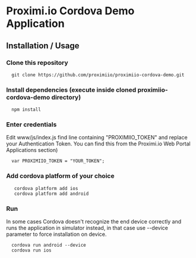 # Proximi.io Cordova Demo Application #

## Installation / Usage ###

### Clone this repository
```
  git clone https://github.com/proximiio/proximiio-cordova-demo.git
```

### Install dependencies (execute inside cloned proximiio-cordova-demo directory)
```
  npm install
```

### Enter credentials
Edit www/js/index.js find line containing "PROXIMIIO_TOKEN" and replace your Authentication Token. You can find this from the Proximi.io Web Portal Applications section)

```
  var PROXIMIIO_TOKEN = "YOUR_TOKEN";
```

### Add cordova platform of your choice
```
   cordova platform add ios
   cordova platform add android
```

### Run 
In some cases Cordova doesn't recognize the end device correctly and runs the application in simulator instead, 
in that case use --device parameter to force installation on device.
```
  cordova run android --device
  cordova run ios
```

